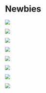 # Newbies



![](https://tennoinfo.weebly.com/uploads/8/6/8/7/86870424/warframe-guide-001_orig.jpeg)

![](https://tennoinfo.weebly.com/uploads/8/6/8/7/86870424/warframe-guide-003_1_orig.jpeg)

![](https://tennoinfo.weebly.com/uploads/8/6/8/7/86870424/warframe-guide-004_1_orig.jpeg)

![](https://tennoinfo.weebly.com/uploads/8/6/8/7/86870424/warframe-guide-005_1_orig.jpeg)

![](https://tennoinfo.weebly.com/uploads/8/6/8/7/86870424/warframe-guide-006_1_orig.jpeg)

![](https://tennoinfo.weebly.com/uploads/8/6/8/7/86870424/warframe-guide-007_orig.jpeg)

![](https://tennoinfo.weebly.com/uploads/8/6/8/7/86870424/warframe-guide-008.jpeg)

![](https://tennoinfo.weebly.com/uploads/8/6/8/7/86870424/warframe-guide-009_orig.jpeg)

